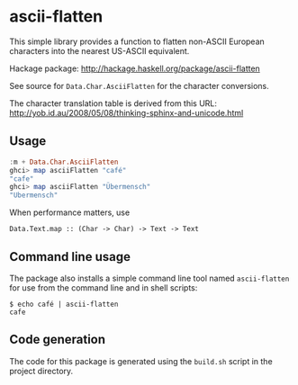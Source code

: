 # ascii-flatten

This simple library provides a function to flatten non-ASCII European
characters into the nearest US-ASCII equivalent.

Hackage package: http://hackage.haskell.org/package/ascii-flatten

See source for `Data.Char.AsciiFlatten` for the character conversions.

The character translation table is derived from this URL:
http://yob.id.au/2008/05/08/thinking-sphinx-and-unicode.html

## Usage

```haskell
:m + Data.Char.AsciiFlatten
ghci> map asciiFlatten "café"
"cafe"
ghci> map asciiFlatten "Übermensch"
"Ubermensch"
```

When performance matters, use 

    Data.Text.map :: (Char -> Char) -> Text -> Text

## Command line usage

The package also installs a simple command line tool named `ascii-flatten` for
use from the command line and in shell scripts:

    $ echo café | ascii-flatten
    cafe


## Code generation

The code for this package is generated using the `build.sh` script in the
project directory.

